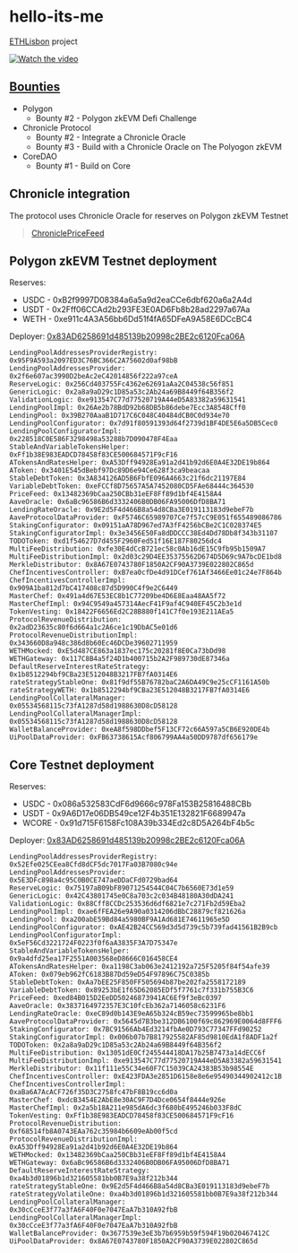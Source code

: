 # hello-its-me

[ETHLisbon](https://ethlisbon.org/) project

[![Watch the video](https://i9.ytimg.com/vi/xAbncgDglkI/mq1.jpg?sqp=CLT7mqoG-oaymwEmCMACELQB8quKqQMa8AEB-AGuBoAC4AOKAgwIABABGD8gYChyMA8=&rs=AOn4CLCtM7GgTJm0cG7BCvVI05YBCfpa6Q)](https://youtu.be/xAbncgDglkI)

## [Bounties](https://eth-lisbon.notion.site/Bounties-6c70204086d846e49ee14c34b4856b81)
- Polygon
    - Bounty #2 - Polygon zkEVM Defi Challenge
- Chronicle Protocol
    - Bounty #2 - Integrate a Chronicle Oracle
    - Bounty #3 - Build with a Chronicle Oracle on The Polyogon zkEVM
- CoreDAO
    - Bounty #1 - Build on Core

## Chronicle integration
The protocol uses Chronicle Oracle for reserves on Polygon zkEVM Testnet
> [ChroniclePriceFeed](https://github.com/aquiladev/hello-its-me/blob/main/contracts/misc/ChroniclePriceFeed.sol)

## Polygon zkEVM Testnet deployment

Reserves:
- USDC - 0xB2f9997D08384a6a5a9d2eaCCe6dbf620a6a2A4d
- USDT - 0x2Fff06CCAd2b293FE3E0AD6Fb8b28ad2297a67Aa
- WETH - 0xe911c4A3A56bb6Dd51f4fA65DFeA9A58E6DCcBC4

Deployer: [0x83AD6258691d485139b20998c2BE2c6120Fca06A](https://testnet-zkevm.polygonscan.com/address/0x83ad6258691d485139b20998c2be2c6120fca06a)


```
LendingPoolAddressesProviderRegistry: 0x95F9A593a2097ED3C76BC366C2A75602d0af98bB
LendingPoolAddressesProvider: 0x2f6e607ac3990D2beAc2eC42014856f222a97ceA
ReserveLogic: 0x256Cd403755Fc4362e62691aAa2C04538c56f851
GenericLogic: 0x2a8a9aD29c1D85a53c2Ab24a69B8449f64B356f2
ValidationLogic: 0xe913547C77d77520719A44eD5A83382a59631541
LendingPoolImpl: 0x26Ae2b78BdD92b68DB5b86debe7Ecc3A8548Cff0
LendingPool: 0x39B270AaaB1D717C6C048C40484dCB0C0d934e70
LendingPoolConfigurator: 0x7d91f80591393d64f2739d1BF4DE5E6a5DB5Cec0
LendingPoolConfiguratorImpl: 0x228518C0E586F3298498a53288b7D090478F4Eaa
StableAndVariableTokensHelper: 0xFf1b38E983EADCD78458f83CE500684571F9cF16
ATokensAndRatesHelper: 0xA53Dff94928Ea91a2d41b92d6E0A4E32DE19b864
AToken: 0x3401E545dBebf97Dc89D6e94Ce628f3ca9beacaa
StableDebtToken: 0x3A834126AD5B6FbfE096A4663c21f6dc21197E84
VariableDebtToken: 0xeFCCf8D75657A5A7452080CD5FAe68444c364530
PriceFeed: 0x13482369bCaa250CBb31eEF8Ff89d1bf4E4158A4
AaveOracle: 0x6aBc96586B6d3332406B0DB06FA95006DfD8BA71
LendingRateOracle: 0x9E2d5F4d466B8a54d8CBa3E019113183d9ebeF7b
AaveProtocolDataProvider: 0xF5746C65989707Ce7f57cC9E051f655489086786
StakingConfigurator: 0x09151aA78D967ed7A3fF4256bCBe2C1C028374E5
StakingConfiguratorImpl: 0x3e3456E50Fa8dDDCCC38Ed4Dd78Db8f343b31107
TODOToken: 0xd1f54627D7d455F2960Fed51f16E187F80256dc4
MultiFeeDistribution: 0xfe30E4dCcB721ec58c0Ab16dE15C9fb95b1509A7
MultiFeeDistributionImpl: 0x2d03c29D4EE35375562D674D5D69c9A7bcDE1bd8
MerkleDistributor: 0x8A67E0743780F1850A2CF90A3739E022802C865d
ChefIncentivesController: 0xB7ea0cfDe4d91DCef761Af3466Ee01c24e7F864b
ChefIncentivesControllerImpl: 0x909A1ba812d7bC417408c87d5D990C4f9e2C6449
MasterChef: 0x491a4d67E53EC8b1C77209be4D6E8Eaa48AA5f72
MasterChefImpl: 0x94C9549a457314AecF41F9af4C940EF45C2b3e1d
TokenVesting: 0x18422F6656Ed2C28B880f141C7f0e193E211AEa5
ProtocolRevenueDistribution: 0x2adD23635c80f6d664a1c2A6ce1c19DbAC5e01d6
ProtocolRevenueDistributionImpl: 0x343660D8a948c386d8b60Ec46DCDe39602711959
WETHMocked: 0xE5d487CE863a1837ec175c20281f8E0Ca73bDd98
WETHGateway: 0x117C8B4a5f24D1b400715b2A2F989730dE87346a
DefaultReserveInterestRateStrategy: 0x1b8512294bf9CBa23E512048B3217FB7fA0314E6
rateStrategyStableOne: 0x81f9df55B76782baC2A6DA49C9e25cCF1161A50b
rateStrategyWETH: 0x1b8512294bf9CBa23E512048B3217FB7fA0314E6
LendingPoolCollateralManager: 0x05534568115c73fA1287d58d1988630D8cD58128
LendingPoolCollateralManagerImpl: 0x05534568115c73fA1287d58d1988630D8cD58128
WalletBalanceProvider: 0xeA8f598DDbef5F13CF72c66A597a5CB6E920DE4b
UiPoolDataProvider: 0xFB63738615Acf806799AA4a50DD9787df656179e 
```


## Core Testnet deployment

Reserves:
- USDC - 0x086a532583CdF6d9666c978Fa153B25816488CBb
- USDT - 0x9A6D17e06DB549ce12F4b351E132821F6689947a
- WCORE - 0x91d715F6158Fc108A39b334Ed2c8D5A264bF4b5c

Deployer: [0x83AD6258691d485139b20998c2BE2c6120Fca06A](https://scan.test.btcs.network/address/0x83AD6258691d485139b20998c2BE2c6120Fca06A)

```
LendingPoolAddressesProviderRegistry: 0x52Efe025CEea8Cfd8dCF5dc7017Fa03B7080c94e
LendingPoolAddressesProvider: 0x5E3DFc898a4c95C0B0CE747aeDDaCFd0729bad64
ReserveLogic: 0x75197aB09bF89071254544C04C7b6560E73d1e59
GenericLogic: 0x42C43801745e0C8a703c2c034B48180A30dDA241
ValidationLogic: 0x88Cff8CCDc253536d6df6821e7c271Fb2d59Eba2
LendingPoolImpl: 0xae6fFEA26e9A90a0314206dBbC28879cf821626a
LendingPool: 0xa200abE59Bd84a5980BF9A1Ad681E74611965e5D
LendingPoolConfigurator: 0xAE42B24CC569d3d5d739c5b739fad41561B2B9cb
LendingPoolConfiguratorImpl: 0x5eF56Cd3221724F0223f0f6aA3835F3A7D75347e
StableAndVariableTokensHelper: 0x9a4dfd25ea17F2551A003568eD8666C016458CE4
ATokensAndRatesHelper: 0xa1198C3ab063e2412192a725F5205f84f54afe39
AToken: 0x079eb962fC6183B87Dd59eD54F97896C75C0385b
StableDebtToken: 0xAa7bEE25F850FF505694b87be202fa2558172189
VariableDebtToken: 0x89253bE1f65D62085EDf5f7761c7f331b755B3C6
PriceFeed: 0xed84B015D2EeDD50246873941AC6Ef9f3eBc0397
AaveOracle: 0x3837164972357E3C10fcEb362a7146058c6231F6
LendingRateOracle: 0xeC89d0b143E9eA65b324cB59ec73599965be8bb1
AaveProtocolDataProvider: 0x5645d7B3be312DB6100f69c862969E0064d8FFF6
StakingConfigurator: 0x7BC91566Ab4Ed3214fbAe0D793C77347FFd90252
StakingConfiguratorImpl: 0x006b07b7B817925582AF85d9810EdA1f8ADF1a2f
TODOToken: 0x2a8a9aD29c1D85a53c2Ab24a69B8449f64B356f2
MultiFeeDistribution: 0x13051dE0Cf245544418DA17b25B7473a14dECC6f
MultiFeeDistributionImpl: 0xe913547C77d77520719A44eD5A83382a59631541
MerkleDistributor: 0x11f111e55C34e60F7C15039CA24383B53b98554E
ChefIncentivesController: 0xE423FDA3e2851D6158e8e6e95490344902412c1B
ChefIncentivesControllerImpl: 0xaBa6A7AcACF726f35D3C2758fc47bF8B19cc6d0a
MasterChef: 0xdcB3454E2AbE8e30AC9F7D4Dce0654f8444e926e
MasterChefImpl: 0x2a5b18A211e985dA6dc3f680bE495246b033F8dC
TokenVesting: 0xFf1b38E983EADCD78458f83CE500684571F9cF16
ProtocolRevenueDistribution: 0xf68514fb8A0743EAa762c35984b6609eAb00f5cd
ProtocolRevenueDistributionImpl: 0xA53Dff94928Ea91a2d41b92d6E0A4E32DE19b864
WETHMocked: 0x13482369bCaa250CBb31eEF8Ff89d1bf4E4158A4
WETHGateway: 0x6aBc96586B6d3332406B0DB06FA95006DfD8BA71
DefaultReserveInterestRateStrategy: 0xa4b3d01896b1d321605581bb0B7E9a38f212b344
rateStrategyStableOne: 0x9E2d5F4d466B8a54d8CBa3E019113183d9ebeF7b
rateStrategyVolatileOne: 0xa4b3d01896b1d321605581bb0B7E9a38f212b344
LendingPoolCollateralManager: 0x30cCceE3f77a3fA6F40F0e7047EaA7b310A92fbB
LendingPoolCollateralManagerImpl: 0x30cCceE3f77a3fA6F40F0e7047EaA7b310A92fbB
WalletBalanceProvider: 0x3677539e3eE3b7b6959b59f594F19b020467412C
UiPoolDataProvider: 0x8A67E0743780F1850A2CF90A3739E022802C865d
```